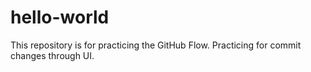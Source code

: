 # hello-world
This repository is for practicing the GitHub Flow.
Practicing for commit changes through UI.

